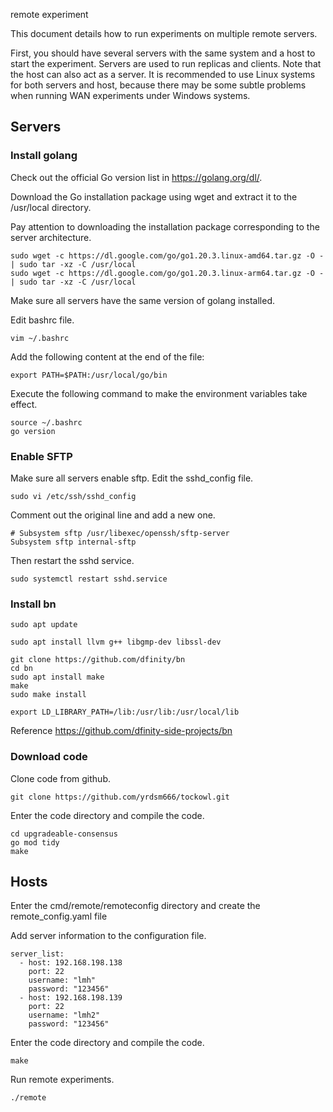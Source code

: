 remote experiment

This document details how to run experiments on multiple remote servers.

First, you should have several servers with the same system and a host to start the experiment. Servers are used to run replicas and clients. Note that the host can also act as a server. It is recommended to use Linux systems for both servers and host, because there may be some subtle problems when running WAN experiments under Windows systems.

## Servers

### Install golang

Check out the official Go version list in https://golang.org/dl/.

Download the Go installation package using wget and extract it to the /usr/local directory.

Pay attention to downloading the installation package corresponding to the server architecture.

```
sudo wget -c https://dl.google.com/go/go1.20.3.linux-amd64.tar.gz -O - | sudo tar -xz -C /usr/local
sudo wget -c https://dl.google.com/go/go1.20.3.linux-arm64.tar.gz -O - | sudo tar -xz -C /usr/local
```

Make sure all servers have the same version of golang installed.

Edit bashrc file.

```
vim ~/.bashrc
```

Add the following content at the end of the file:

```
export PATH=$PATH:/usr/local/go/bin
```

Execute the following command to make the environment variables take effect.

```
source ~/.bashrc
go version
```

### Enable SFTP

Make sure all servers enable sftp. Edit the sshd_config file.

```
sudo vi /etc/ssh/sshd_config
```

Comment out the original line and add a new one.

```
# Subsystem sftp /usr/libexec/openssh/sftp-server
Subsystem sftp internal-sftp
```

Then restart the sshd service.

```
sudo systemctl restart sshd.service
```

### Install bn

```
sudo apt update

sudo apt install llvm g++ libgmp-dev libssl-dev

git clone https://github.com/dfinity/bn
cd bn
sudo apt install make
make
sudo make install

export LD_LIBRARY_PATH=/lib:/usr/lib:/usr/local/lib
```

Reference https://github.com/dfinity-side-projects/bn

### Download code

Clone code from github.

```
git clone https://github.com/yrdsm666/tockowl.git
```

Enter the code directory and compile the code.

```
cd upgradeable-consensus
go mod tidy
make
```

## Hosts

Enter the cmd/remote/remoteconfig directory and create the remote_config.yaml file

Add server information to the configuration file.

```
server_list:
  - host: 192.168.198.138
    port: 22
    username: "lmh"
    password: "123456"
  - host: 192.168.198.139
    port: 22
    username: "lmh2"
    password: "123456"
```

Enter the code directory and compile the code.

```
make
```

Run remote experiments.

```
./remote
```

